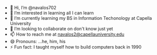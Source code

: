 - 👋 Hi, I’m @navalos702
- 👀 I’m interested in learning all I can learn
- 🌱 I’m currently learning my BS in Information Techonology at Capella University
- 💞️ I’m looking to collaborate on don't know just yet  
- 📫 How to reach me at navalos2@capellauniversity.edu  
- 😄 Pronouns: ...he, him, his
- ⚡ Fun fact: I taught myself how to build computers back in 1990

<!---
navalos702/navalos702 is a ✨ special ✨ repository because its `README.md` (this file) appears on your GitHub profile.
You can click the Preview link to take a look at your changes.
--->

